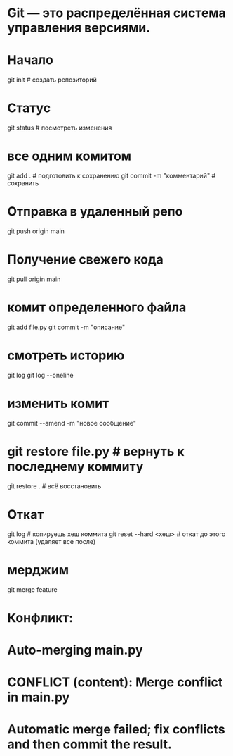 # Git — это распределённая система управления версиями.

# Начало
git init  # создать репозиторий

# Статус
git status      # посмотреть изменения

# все одним комитом
git add .       # подготовить к сохранению
git commit -m "комментарий"  # сохранить

# Отправка в удаленный репо
git push origin main

# Получение свежего кода
git pull origin main

# комит определенного файла
git add file.py 
git commit -m "описание"

# смотреть историю
git log
git log --oneline 

# изменить комит
git commit --amend -m "новое сообщение"

# git restore file.py      # вернуть к последнему коммиту
git restore .            # всё восстановить

# Откат 
git log                  # копируешь хеш коммита
git reset --hard <хеш>   # откат до этого коммита (удаляет все после)



# мерджим 
git merge feature
# Конфликт:
# Auto-merging main.py
# CONFLICT (content): Merge conflict in main.py
# Automatic merge failed; fix conflicts and then commit the result.

